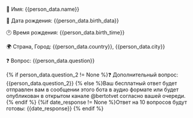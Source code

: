 🧍  Имя: {{person_data.name}}

📅  Дата рождения: {{person_data.birth_data}}

🕐  Время рождения: {{person_data.birth_time}}

🌍  Страна, Город: {{person_data.country}}, {{person_data.city}}

❓  Вопрос: {{person_data.question}}

{% if person_data.question_2 != None %}❓  Дополнительный вопрос: {{person_data.question_2}}
{% else %}Ваш бесплатный ответ будет отправлен вам в сообщении этого бота в аудио формате или будет опубликован в открытом канале @bertotvet согласно вашей очереди.
{% endif %}
{%if date_response != None %}Ответ на 10 вопросов будут готовы: {{date_response}}
{% endif %}
